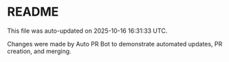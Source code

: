 # README

This file was auto-updated on 2025-10-16 16:31:33 UTC.

Changes were made by Auto PR Bot to demonstrate automated updates, PR creation, and merging.
